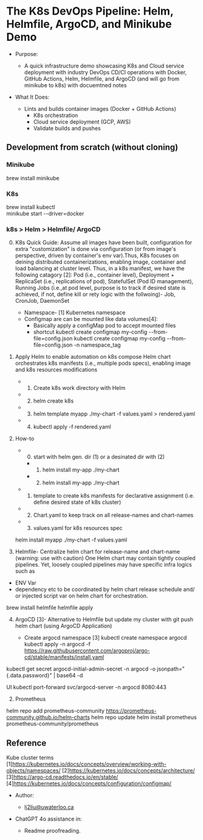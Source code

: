 # The K8s DevOps Pipeline: Helm, Helmfile, ArgoCD, and Minikube Demo


- Purpose:
    - A quick infrastructure demo showcasing K8s and Cloud service deployment with industry DevOps CD/CI operations with Docker, GitHub Actions, Helm, Helmfile, and ArgoCD (and will go from minikube to k8s) with docuemtned notes

- What It Does:
    - Lints and builds container images (Docker + GitHub Actions) 
        - K8s orchestration 
        - Cloud service deployment (GCP, AWS)
        - Validate builds and pushes 



## Development from scratch (without cloning)

### Minikube 
brew install minikube
### K8s
brew install kubectl   
minikube start --driver=docker

### k8s > Helm > Helmfile/ ArgoCD

0. K8s Quick Guide:
Assume all images have been built, configuration for extra "customization" is done via configuration (or from image's perspective, driven by container's env var).Thus, K8s focuses on deining distributed containerizations, enabling image, container and load balancing at cluster level.
Thus, in a k8s manifest, we have the following catagory [2]: Pod (i.e., container level), Deployment + ReplicaSet (i.e., replications of pod), StatefulSet (Pod ID management), Running Jobs (i.e.,at pod level, purpose is to track if desired state is achieved, if not, define kill or rety logic with the follwoing)- Job, CronJob, DaemonSet 
    - Namespace- [1]
     Kubernetes namespace 
    - Configmap are can be mounted like data volumes[4]:
        - Basically apply a configMap pod to accept mounted files 
        - shortcut kubectl create configmap my-config --from-file=config.json
        kubectl create configmap my-config --from-file=config.json -n namespace_tag


1. Apply Helm to enable automation on k8s compose
Helm chart orchestrates k8s manifests (i.e., multiple pods specs), enabling image and k8s resources modifications
    - 1. Create k8s work directory with Helm     
    - 2. helm create k8s
    - 3. helm template myapp ./my-chart -f values.yaml > rendered.yaml
    - 4. kubectl apply -f rendered.yaml


2. How-to
    - 0. start with helm gen. dir (1) or a desinated dir with (2)
        - 1. helm install my-app ./my-chart
        - 2. helm install my-app ./my-chart

    - 1. template to create k8s manifests for declarative assignment (i.e. define desired state of k8s cluster) 
    - 2. Chart.yaml to keep track on all release-names and chart-names 
    - 3. values.yaml for k8s resources spec

    helm install myapp ./my-chart -f values.yaml



3. Helmfile- Centralize helm chart for release-name and chart-name (warning: use with caution)
One Helm chart may contain tightly coupled pipelines. Yet, loosely coupled pipelines may have specific infra logics such as 
- ENV Var 
- dependency 
etc to be coordinated by helm chart release schedule and/ or injected script var on helm chart for orchestration.  

brew install helmfile
helmfile apply

4. ArgoCD [3]- Alternative to Helmfile  but update my cluster with git push helm chart (using ArgoCD Application)

    -  Create argocd namespace
[3]
kubectl create namespace argocd
kubectl apply -n argocd -f https://raw.githubusercontent.com/argoproj/argo-cd/stable/manifests/install.yaml

kubectl get secret argocd-initial-admin-secret -n argocd -o jsonpath="{.data.password}" | base64 -d

UI
kubectl port-forward svc/argocd-server -n argocd 8080:443


2. Prometheus

helm repo add prometheus-community https://prometheus-community.github.io/helm-charts
helm repo update
helm install prometheus prometheus-community/prometheus

## Reference

Kube cluster terms
[1]https://kubernetes.io/docs/concepts/overview/working-with-objects/namespaces/ 
[2]https://kubernetes.io/docs/concepts/architecture/ 
[3]https://argo-cd.readthedocs.io/en/stable/ 
[4]https://kubernetes.io/docs/concepts/configuration/configmap/ 



- Author: 
    - lj2liu@uwaterloo.ca

- ChatGPT 4o assistance in: 
    -  Readme proofreading. 